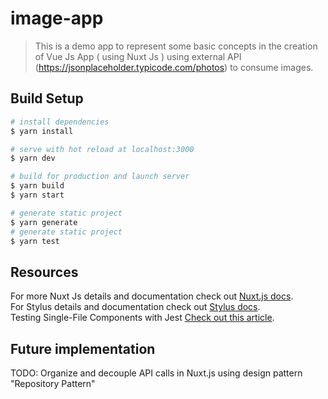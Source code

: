 # image-app

> This is a demo app to represent some basic concepts in the creation of Vue Js App ( using Nuxt Js ) using external API (https://jsonplaceholder.typicode.com/photos) to consume images.

## Build Setup

``` bash
# install dependencies
$ yarn install

# serve with hot reload at localhost:3000
$ yarn dev

# build for production and launch server
$ yarn build
$ yarn start

# generate static project
$ yarn generate
# generate static project
$ yarn test
```
## Resources
For more Nuxt Js details and documentation check out [Nuxt.js docs](https://nuxtjs.org).  
For Stylus details and documentation check out [Stylus docs](http://stylus-lang.com/).  
Testing Single-File Components with Jest [Check out this article](https://vue-test-utils.vuejs.org/guides/testing-single-file-components-with-jest.html).

## Future implementation
 TODO: Organize and decouple API calls in Nuxt.js using design pattern "Repository Pattern"

